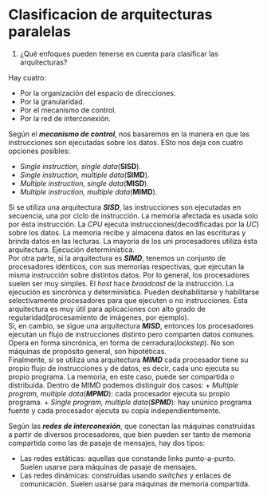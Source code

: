 # Clasificacion de arquitecturas paralelas

1. ¿Qué enfoques pueden tenerse en cuenta para clasificar las arquitecturas?

Hay cuatro:

* Por la organización del espacio de direcciones.
* Por la granularidad.
* Por el mecanismo de control.
* Por la red de interconexión.

Según el ***mecanismo de control***, nos basaremos en la manera en que las instrucciones son ejecutadas sobre los datos. ESto nos deja con cuatro opciones posibles:

* *Single instruction, single data*(**SISD**).
* *Single instruction, multiple data*(**SIMD**).
* *Multiple instruction, single data*(**MISD**).
* *Multiple instruction, multiple data*(**MIMD**).

Si se utiliza una arquitectura ***SISD***, las instrucciones son ejecutadas en secuencia, una por ciclo de instrucción. La memoria afectada es usada solo por ésta instrucción. La *CPU* ejecuta instrucciones(decodificadas por la *UC*) sobre los datos. La memoria recibe y almacena datos en las escrituras y brinda datos en las lecturas. La mayoría de los uni procesadores utiliza ésta arquitectura. Ejecución determinística.  
Por otra parte, si la arquitectura es ***SIMD***, tenemos un conjunto de procesadores idénticos, con sus memorias respectivas, que ejecutan la misma instrucción sobre distintos datos. Por lo general, los procesadores suelen ser muy simples. El *host* hace *broadcast* de la instrucción. La ejecución es sincrónica y determinística. Pueden deshabilitarse y habilitarse selectivamente procesadores para que ejecuten o no instrucciones. Esta arquitectura es muy útil para aplicaciones con alto grado de regularidad(procesamiento de imágenes, por ejemplo).  
Si, en cambio, se sigue una arquitectura ***MISD***, entonces los procesadores ejecutan un flujo de instrucciones distinto pero comparten datos comunes. Opera en forma sincrónica, en forma de cerradura(*lockstep*). No son máquinas de propósito general, son hipotéticas.  
Finalmente, si se utiliza una arquitectura ***MIMD*** cada procesador tiene su propio flujo de instrucciones y de datos, es decir, cada uno ejecuta su propio programa. La memoria, en este caso, puede ser compartida o distribuída. Dentro de MIMD podemos distinguir dos casos:
    + *Multiple program, multiple data*(***MPMD***): cada procesador ejecuta su propio programa.
    + *Single program, multiple data*(***SPMD***): hay unúnico programa fuente y cada procesador ejecuta su copia independientemente.

Según las ***redes de interconexión***, que conectan las máquinas construídas a partir de diversos procesadores, que bien pueden ser tanto de memoria compartida como las de pasaje de mensajes, hay dos tipos:
* Las redes estáticas: aquellas que constande links punto-a-punto. Suelen usarse para máquinas de pasaje de mensajes.
* Las redes dinámicas: construídas usando *switches* y enlaces de comunicación. Suelen usarse para máquinas de memoria compartida.